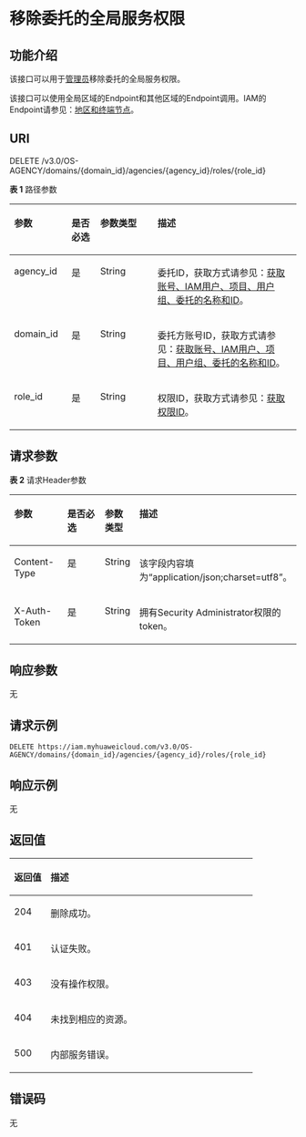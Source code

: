 # 移除委托的全局服务权限<a name="iam_12_0012"></a>

## 功能介绍<a name="zh-cn_topic_0222594376_section1615710453441"></a>

该接口可以用于[管理员](https://support.huaweicloud.com/usermanual-iam/iam_01_0001.html)移除委托的全局服务权限。

该接口可以使用全局区域的Endpoint和其他区域的Endpoint调用。IAM的Endpoint请参见：[地区和终端节点](https://developer.huaweicloud.com/endpoint?IAM)。

## URI<a name="zh-cn_topic_0222594376_section201601745154420"></a>

DELETE /v3.0/OS-AGENCY/domains/\{domain\_id\}/agencies/\{agency\_id\}/roles/\{role\_id\}

**表 1**  路径参数

<a name="zh-cn_topic_0222594376_table1516314524416"></a>
<table><thead align="left"><tr id="zh-cn_topic_0222594376_row3162164504417"><th class="cellrowborder" valign="top" width="20%" id="mcps1.2.5.1.1"><p id="zh-cn_topic_0222594376_p916374515447"><a name="zh-cn_topic_0222594376_p916374515447"></a><a name="zh-cn_topic_0222594376_p916374515447"></a>参数</p>
</th>
<th class="cellrowborder" valign="top" width="10%" id="mcps1.2.5.1.2"><p id="zh-cn_topic_0222594376_p20164194524413"><a name="zh-cn_topic_0222594376_p20164194524413"></a><a name="zh-cn_topic_0222594376_p20164194524413"></a>是否必选</p>
</th>
<th class="cellrowborder" valign="top" width="20%" id="mcps1.2.5.1.3"><p id="zh-cn_topic_0222594376_p12165184574419"><a name="zh-cn_topic_0222594376_p12165184574419"></a><a name="zh-cn_topic_0222594376_p12165184574419"></a>参数类型</p>
</th>
<th class="cellrowborder" valign="top" width="50%" id="mcps1.2.5.1.4"><p id="zh-cn_topic_0222594376_p17165194513449"><a name="zh-cn_topic_0222594376_p17165194513449"></a><a name="zh-cn_topic_0222594376_p17165194513449"></a>描述</p>
</th>
</tr>
</thead>
<tbody><tr id="zh-cn_topic_0222594376_row1916211459449"><td class="cellrowborder" valign="top" width="20%" headers="mcps1.2.5.1.1 "><p id="zh-cn_topic_0222594376_p11166945184417"><a name="zh-cn_topic_0222594376_p11166945184417"></a><a name="zh-cn_topic_0222594376_p11166945184417"></a>agency_id</p>
</td>
<td class="cellrowborder" valign="top" width="10%" headers="mcps1.2.5.1.2 "><p id="zh-cn_topic_0222594376_p13167124517444"><a name="zh-cn_topic_0222594376_p13167124517444"></a><a name="zh-cn_topic_0222594376_p13167124517444"></a>是</p>
</td>
<td class="cellrowborder" valign="top" width="20%" headers="mcps1.2.5.1.3 "><p id="zh-cn_topic_0222594376_p5168045154416"><a name="zh-cn_topic_0222594376_p5168045154416"></a><a name="zh-cn_topic_0222594376_p5168045154416"></a>String</p>
</td>
<td class="cellrowborder" valign="top" width="50%" headers="mcps1.2.5.1.4 "><p id="zh-cn_topic_0222594376_p81691345114413"><a name="zh-cn_topic_0222594376_p81691345114413"></a><a name="zh-cn_topic_0222594376_p81691345114413"></a>委托ID，获取方式请参见：<a href="获取账号-IAM用户-项目-用户组-委托的名称和ID.md">获取账号、IAM用户、项目、用户组、委托的名称和ID</a>。</p>
</td>
</tr>
<tr id="zh-cn_topic_0222594376_row15162745174413"><td class="cellrowborder" valign="top" width="20%" headers="mcps1.2.5.1.1 "><p id="zh-cn_topic_0222594376_p11171174515449"><a name="zh-cn_topic_0222594376_p11171174515449"></a><a name="zh-cn_topic_0222594376_p11171174515449"></a>domain_id</p>
</td>
<td class="cellrowborder" valign="top" width="10%" headers="mcps1.2.5.1.2 "><p id="zh-cn_topic_0222594376_p9171114518444"><a name="zh-cn_topic_0222594376_p9171114518444"></a><a name="zh-cn_topic_0222594376_p9171114518444"></a>是</p>
</td>
<td class="cellrowborder" valign="top" width="20%" headers="mcps1.2.5.1.3 "><p id="zh-cn_topic_0222594376_p13172194517449"><a name="zh-cn_topic_0222594376_p13172194517449"></a><a name="zh-cn_topic_0222594376_p13172194517449"></a>String</p>
</td>
<td class="cellrowborder" valign="top" width="50%" headers="mcps1.2.5.1.4 "><p id="zh-cn_topic_0222594376_p5173145184416"><a name="zh-cn_topic_0222594376_p5173145184416"></a><a name="zh-cn_topic_0222594376_p5173145184416"></a>委托方账号ID，获取方式请参见：<a href="获取账号-IAM用户-项目-用户组-委托的名称和ID.md">获取账号、IAM用户、项目、用户组、委托的名称和ID</a>。</p>
</td>
</tr>
<tr id="zh-cn_topic_0222594376_row1162164516441"><td class="cellrowborder" valign="top" width="20%" headers="mcps1.2.5.1.1 "><p id="zh-cn_topic_0222594376_p121741545114419"><a name="zh-cn_topic_0222594376_p121741545114419"></a><a name="zh-cn_topic_0222594376_p121741545114419"></a>role_id</p>
</td>
<td class="cellrowborder" valign="top" width="10%" headers="mcps1.2.5.1.2 "><p id="zh-cn_topic_0222594376_p11759457446"><a name="zh-cn_topic_0222594376_p11759457446"></a><a name="zh-cn_topic_0222594376_p11759457446"></a>是</p>
</td>
<td class="cellrowborder" valign="top" width="20%" headers="mcps1.2.5.1.3 "><p id="zh-cn_topic_0222594376_p1117684510441"><a name="zh-cn_topic_0222594376_p1117684510441"></a><a name="zh-cn_topic_0222594376_p1117684510441"></a>String</p>
</td>
<td class="cellrowborder" valign="top" width="50%" headers="mcps1.2.5.1.4 "><p id="zh-cn_topic_0222594376_p10177144512443"><a name="zh-cn_topic_0222594376_p10177144512443"></a><a name="zh-cn_topic_0222594376_p10177144512443"></a>权限ID，获取方式请参见：<a href="查询权限列表.md">获取权限ID</a>。</p>
</td>
</tr>
</tbody>
</table>

## 请求参数<a name="zh-cn_topic_0222594376_section19178104516445"></a>

**表 2**  请求Header参数

<a name="zh-cn_topic_0222594376_HeaderParameter"></a>
<table><thead align="left"><tr id="zh-cn_topic_0222594376_row2179345194413"><th class="cellrowborder" valign="top" width="20%" id="mcps1.2.5.1.1"><p id="zh-cn_topic_0222594376_p12181204516444"><a name="zh-cn_topic_0222594376_p12181204516444"></a><a name="zh-cn_topic_0222594376_p12181204516444"></a>参数</p>
</th>
<th class="cellrowborder" valign="top" width="20%" id="mcps1.2.5.1.2"><p id="zh-cn_topic_0222594376_p118117453447"><a name="zh-cn_topic_0222594376_p118117453447"></a><a name="zh-cn_topic_0222594376_p118117453447"></a>是否必选</p>
</th>
<th class="cellrowborder" valign="top" width="10%" id="mcps1.2.5.1.3"><p id="zh-cn_topic_0222594376_p9182104564415"><a name="zh-cn_topic_0222594376_p9182104564415"></a><a name="zh-cn_topic_0222594376_p9182104564415"></a>参数类型</p>
</th>
<th class="cellrowborder" valign="top" width="50%" id="mcps1.2.5.1.4"><p id="zh-cn_topic_0222594376_p718344544411"><a name="zh-cn_topic_0222594376_p718344544411"></a><a name="zh-cn_topic_0222594376_p718344544411"></a>描述</p>
</th>
</tr>
</thead>
<tbody><tr id="zh-cn_topic_0222594376_row6180124512449"><td class="cellrowborder" valign="top" width="20%" headers="mcps1.2.5.1.1 "><p id="zh-cn_topic_0222594376_p218364544410"><a name="zh-cn_topic_0222594376_p218364544410"></a><a name="zh-cn_topic_0222594376_p218364544410"></a>Content-Type</p>
</td>
<td class="cellrowborder" valign="top" width="20%" headers="mcps1.2.5.1.2 "><p id="zh-cn_topic_0222594376_p18185045114412"><a name="zh-cn_topic_0222594376_p18185045114412"></a><a name="zh-cn_topic_0222594376_p18185045114412"></a>是</p>
</td>
<td class="cellrowborder" valign="top" width="10%" headers="mcps1.2.5.1.3 "><p id="zh-cn_topic_0222594376_p1018564554413"><a name="zh-cn_topic_0222594376_p1018564554413"></a><a name="zh-cn_topic_0222594376_p1018564554413"></a>String</p>
</td>
<td class="cellrowborder" valign="top" width="50%" headers="mcps1.2.5.1.4 "><p id="zh-cn_topic_0222594376_p0186445184411"><a name="zh-cn_topic_0222594376_p0186445184411"></a><a name="zh-cn_topic_0222594376_p0186445184411"></a>该字段内容填为“application/json;charset=utf8”。</p>
</td>
</tr>
<tr id="zh-cn_topic_0222594376_row31802045134410"><td class="cellrowborder" valign="top" width="20%" headers="mcps1.2.5.1.1 "><p id="zh-cn_topic_0222594376_p61861345184419"><a name="zh-cn_topic_0222594376_p61861345184419"></a><a name="zh-cn_topic_0222594376_p61861345184419"></a>X-Auth-Token</p>
</td>
<td class="cellrowborder" valign="top" width="20%" headers="mcps1.2.5.1.2 "><p id="zh-cn_topic_0222594376_p1187134584413"><a name="zh-cn_topic_0222594376_p1187134584413"></a><a name="zh-cn_topic_0222594376_p1187134584413"></a>是</p>
</td>
<td class="cellrowborder" valign="top" width="10%" headers="mcps1.2.5.1.3 "><p id="zh-cn_topic_0222594376_p7188545194417"><a name="zh-cn_topic_0222594376_p7188545194417"></a><a name="zh-cn_topic_0222594376_p7188545194417"></a>String</p>
</td>
<td class="cellrowborder" valign="top" width="50%" headers="mcps1.2.5.1.4 "><p id="zh-cn_topic_0222594376_p5188745154417"><a name="zh-cn_topic_0222594376_p5188745154417"></a><a name="zh-cn_topic_0222594376_p5188745154417"></a>拥有Security Administrator权限的token。</p>
</td>
</tr>
</tbody>
</table>

## 响应参数<a name="zh-cn_topic_0222594376_section4189645134413"></a>

无

## 请求示例<a name="zh-cn_topic_0222594376_section101901945144415"></a>

```
DELETE https://iam.myhuaweicloud.com/v3.0/OS-AGENCY/domains/{domain_id}/agencies/{agency_id}/roles/{role_id}
```

## 响应示例<a name="zh-cn_topic_0222594376_section1119584554411"></a>

无

## 返回值<a name="zh-cn_topic_0222594376_section201971145164416"></a>

<a name="zh-cn_topic_0222594376_table1487"></a>
<table><thead align="left"><tr id="zh-cn_topic_0222594376_row519813455446"><th class="cellrowborder" valign="top" width="15%" id="mcps1.1.3.1.1"><p id="zh-cn_topic_0222594376_p8200104515443"><a name="zh-cn_topic_0222594376_p8200104515443"></a><a name="zh-cn_topic_0222594376_p8200104515443"></a>返回值</p>
</th>
<th class="cellrowborder" valign="top" width="85%" id="mcps1.1.3.1.2"><p id="zh-cn_topic_0222594376_p11201194518449"><a name="zh-cn_topic_0222594376_p11201194518449"></a><a name="zh-cn_topic_0222594376_p11201194518449"></a>描述</p>
</th>
</tr>
</thead>
<tbody><tr id="zh-cn_topic_0222594376_row101997455448"><td class="cellrowborder" valign="top" width="15%" headers="mcps1.1.3.1.1 "><p id="zh-cn_topic_0222594376_p1202845124417"><a name="zh-cn_topic_0222594376_p1202845124417"></a><a name="zh-cn_topic_0222594376_p1202845124417"></a>204</p>
</td>
<td class="cellrowborder" valign="top" width="85%" headers="mcps1.1.3.1.2 "><p id="zh-cn_topic_0222594376_p14203184518440"><a name="zh-cn_topic_0222594376_p14203184518440"></a><a name="zh-cn_topic_0222594376_p14203184518440"></a>删除成功。</p>
</td>
</tr>
<tr id="zh-cn_topic_0222594376_row19199204514444"><td class="cellrowborder" valign="top" width="15%" headers="mcps1.1.3.1.1 "><p id="zh-cn_topic_0222594376_p16204545174415"><a name="zh-cn_topic_0222594376_p16204545174415"></a><a name="zh-cn_topic_0222594376_p16204545174415"></a>401</p>
</td>
<td class="cellrowborder" valign="top" width="85%" headers="mcps1.1.3.1.2 "><p id="zh-cn_topic_0222594376_p192041745194414"><a name="zh-cn_topic_0222594376_p192041745194414"></a><a name="zh-cn_topic_0222594376_p192041745194414"></a>认证失败。</p>
</td>
</tr>
<tr id="zh-cn_topic_0222594376_row3199174564411"><td class="cellrowborder" valign="top" width="15%" headers="mcps1.1.3.1.1 "><p id="zh-cn_topic_0222594376_p520534514412"><a name="zh-cn_topic_0222594376_p520534514412"></a><a name="zh-cn_topic_0222594376_p520534514412"></a>403</p>
</td>
<td class="cellrowborder" valign="top" width="85%" headers="mcps1.1.3.1.2 "><p id="zh-cn_topic_0222594376_p3206545114414"><a name="zh-cn_topic_0222594376_p3206545114414"></a><a name="zh-cn_topic_0222594376_p3206545114414"></a>没有操作权限。</p>
</td>
</tr>
<tr id="zh-cn_topic_0222594376_row519984594414"><td class="cellrowborder" valign="top" width="15%" headers="mcps1.1.3.1.1 "><p id="zh-cn_topic_0222594376_p15206144517443"><a name="zh-cn_topic_0222594376_p15206144517443"></a><a name="zh-cn_topic_0222594376_p15206144517443"></a>404</p>
</td>
<td class="cellrowborder" valign="top" width="85%" headers="mcps1.1.3.1.2 "><p id="zh-cn_topic_0222594376_p2207645184419"><a name="zh-cn_topic_0222594376_p2207645184419"></a><a name="zh-cn_topic_0222594376_p2207645184419"></a>未找到相应的资源。</p>
</td>
</tr>
<tr id="zh-cn_topic_0222594376_row719964524418"><td class="cellrowborder" valign="top" width="15%" headers="mcps1.1.3.1.1 "><p id="zh-cn_topic_0222594376_p1320834518446"><a name="zh-cn_topic_0222594376_p1320834518446"></a><a name="zh-cn_topic_0222594376_p1320834518446"></a>500</p>
</td>
<td class="cellrowborder" valign="top" width="85%" headers="mcps1.1.3.1.2 "><p id="zh-cn_topic_0222594376_p1520815456446"><a name="zh-cn_topic_0222594376_p1520815456446"></a><a name="zh-cn_topic_0222594376_p1520815456446"></a>内部服务错误。</p>
</td>
</tr>
</tbody>
</table>

## 错误码<a name="zh-cn_topic_0222594376_section1220917457443"></a>

无

